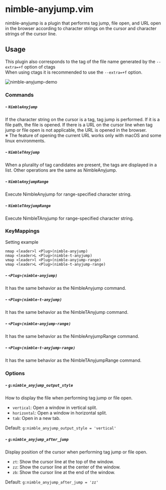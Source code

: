 # nimble-anyjump.vim  

nimble-anyjump is a plugin that performs tag jump, file open, and URL open in the browser according to character strings on the cursor and character strings of the cursor line.  

## Usage  

This plugin also corresponds to the tag of the file name generated by the `--extra=+f` option of ctags  
When using ctags it is recommended to use the `--extra=+f` option.  

![nimble-anyjump-demo](https://raw.githubusercontent.com/wiki/ToruIwashita/nimble-anyjump.vim/images/nimble-anyjump-demo.gif)  

### Commands  

##### - `NimbleAnyjump`  

If the character string on the cursor is a tag, tag jump is performed. If it is a file path, the file is opened. If there is a URL on the cursor line when tag jump or file open is not applicable, the URL is opened in the browser.  
※ The feature of opening the current URL works only with macOS and some linux environments.  

##### - `NimbleTAnyjump`  

When a plurality of tag candidates are present, the tags are displayed in a list. Other operations are the same as NimbleAnyjump.  

##### - `NimbleAnyjumpRange`  

Execute NimbleAnyjump for range-specified character string.  

##### - `NimbleTAnyjumpRange`  

Execute NimbleTAnyjump for range-specified character string.  

### KeyMappings  

Setting example  

    nmap <leader>l <Plug>(nimble-anyjump)    
    nmap <leader>L <Plug>(nimble-t-anyjump)    
    vmap <leader>l <Plug>(nimble-anyjump-range)    
    vmap <leader>L <Plug>(nimble-t-anyjump-range)    


##### - `<Plug>(nimble-anyjump)`  

It has the same behavior as the NimbleAnyjump command.  

##### - `<Plug>(nimble-t-anyjump)`  

It has the same behavior as the NimbleTAnyjump command.  

##### - `<Plug>(nimble-anyjump-range)`  

It has the same behavior as the NimbleAnyjumpRange command.  

##### - `<Plug>(nimble-t-anyjump-range)`  

It has the same behavior as the NimbleTAnyjumpRange command.  

### Options  

##### - `g:nimble_anyjump_output_style`  

How to display the file when performing tag jump or file open.  

 - `vertical`: Open a window in vertical split.  
 - `horizontal`: Open a window in horizontal split.  
 - `tab`: Open in a new tab.  

Default: `g:nimble_anyjump_output_style = 'vertical'`  

##### - `g:nimble_anyjump_after_jump`  

Display position of the cursor when performing tag jump or file open.  

 - `zt`: Show the cursor line at the top of the window.  
 - `zz`: Show the cursor line at the center of the window.  
 - `zb`: Show the cursor line at the end of the window.  

Default: `g:nimble_anyjump_after_jump = 'zz'`  
